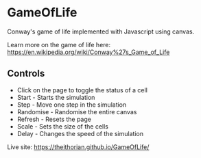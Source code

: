 # GameOfLife
Conway's game of life implemented with Javascript using canvas.

Learn more on the game of life here: https://en.wikipedia.org/wiki/Conway%27s_Game_of_Life

## Controls
* Click on the page to toggle the status of a cell
* Start - Starts the simulation
* Step - Move one step in the simulation
* Randomise - Randomise the entire canvas
* Refresh - Resets the page
* Scale - Sets the size of the cells
* Delay - Changes the speed of the simulation

Live site: https://theithorian.github.io/GameOfLife/

